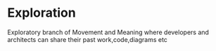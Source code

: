 Exploration
===========

Exploratory branch of Movement and Meaning where developers and architects can share their past work,code,diagrams etc
